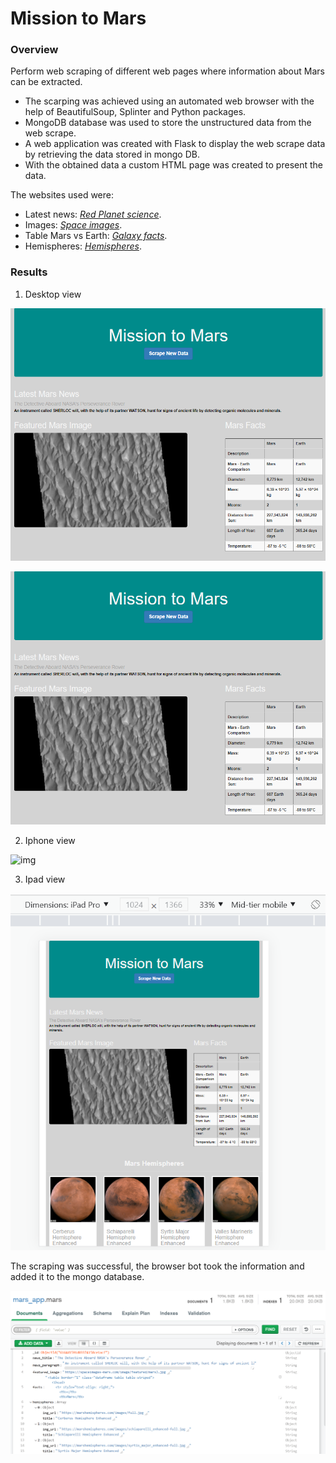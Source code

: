 # Mission to Mars

### Overview

Perform web scraping of different web pages where information about Mars can be extracted.

- The scarping was achieved using an automated web browser with the help of BeautifulSoup, Splinter and Python packages.
- MongoDB database was used to store the unstructured data from the web scrape.
- A web application was created with Flask to display the web scrape data by retrieving the data stored in mongo DB.
- With the obtained data a custom HTML page was created to present the data.

The websites used were:

- Latest news: *[Red Planet science](https://redplanetscience.com)*.
- Images: *[Space images](https://spaceimages-mars.com)*.
- Table Mars vs Earth: *[Galaxy facts](https://galaxyfacts-mars.com)*.
- Hemispheres: *[Hemispheres](https://marshemispheres.com)*.

### Results

1. Desktop view

![img](https://github.com/CarmenU18/Mission_to_Mars/blob/main/Resources/Desktop.PNG)

![img](https://github.com/CarmenU18/Mission_to_Mars/blob/main/Resources/Desktop.PNG)

2. Iphone view

![img](hhttps://github.com/CarmenU18/Mission_to_Mars/blob/main/Resources/Iphone.PNG)

3. Ipad view

![img](https://github.com/CarmenU18/Mission_to_Mars/blob/main/Resources/Ipad_Pro.PNG)

The scraping was successful, the browser bot took the information and added it to the mongo database.

![img](https://github.com/CarmenU18/Mission_to_Mars/blob/main/Resources/mongoDB.PNG)
